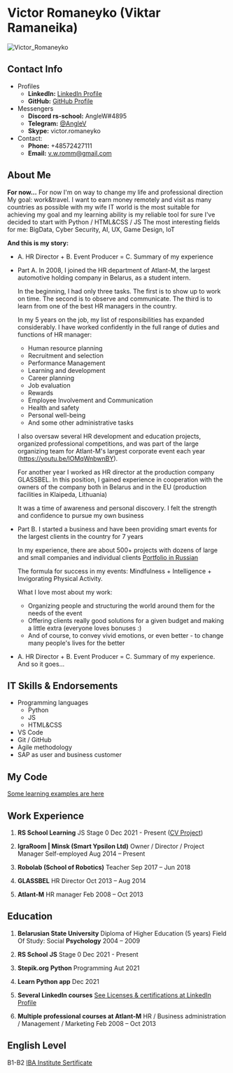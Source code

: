# Victor Romaneyko (Viktar Ramaneika)
![Victor_Romaneyko](https://avatars.githubusercontent.com/u/27384891?v=4 "Victor Romaneyko")


## Contact Info
* Profiles
    + **LinkedIn:** [LinkedIn Profile](linkedin.com/in/111170287 "LinkedIn Profile")
    + **GitHub:** [GitHub Profile](https://github.com/AngleW "GitHub Profile")
* Messengers
    + **Discord rs-school:** AngleW#4895
    + **Telegram:** [@AngleV](https://t.me/AngleV "@AngleV")
    + **Skype:** victor.romaneyko
* Contact:
    + **Phone:** +48572427111
    + **Email:** v.w.romm@gmail.com


## About Me
**For now...**
For now I'm on way to change my life and professional direction
My goal: work&travel. I want to earn money remotely and visit as many countries as possible with my wife
IT world is the most suitable for achieving my goal and my learning ability is my reliable tool for sure
I've decided to start with Python / HTML&CSS / JS
The most interesting fields for me: BigData, Cyber Security, AI, UX, Game Design, IoT

**And this is my story:**
* A. HR Director + B. Event Producer = C. Summary of my experience
+ Part A.
    In 2008, I joined the HR department of Atlant-M, the largest automotive holding company in Belarus, as a student intern.

    In the beginning, I had only three tasks. The first is to show up to work on time. The second is to observe and communicate. The third is to learn from one of the best HR managers in the country.

    In my 5 years on the job, my list of responsibilities has expanded considerably. I have worked confidently in the full range of duties and functions of HR manager:
    - Human resource planning
    - Recruitment and selection
    - Performance Management
    - Learning and development
    - Career planning
    - Job evaluation
    - Rewards
    - Employee Involvement and Communication
    - Health and safety
    - Personal well-being
    - And some other administrative tasks

    I also oversaw several HR development and education projects, organized professional competitions, and was part of the large organizing team for Atlant-M's largest corporate event each year (https://youtu.be/lOMqWnbwnBY).

    For another year I worked as HR director at the production company GLASSBEL. In this position, I gained experience in cooperation with the owners of the company both in Belarus and in the EU (production facilities in Klaipeda, Lithuania)

    It was a time of awareness and personal discovery.
    I felt the strength and confidence to pursue my own business 

+ Part B.
    I started a business and have been providing smart events for the largest clients in the country for 7 years

    In my experience, there are about 500+ projects with dozens of large and small companies and individual clients [Portfolio in Russian](https://igraroom.by/otzyvy "Portfolio in Russian") 

    The formula for success in my events: Mindfulness + Intelligence + Invigorating Physical Activity.

    What I love most about my work:
    - Organizing people and structuring the world around them for the needs of the event
    - Offering clients really good solutions for a given budget and making a little extra (everyone loves bonuses :)
    - And of course, to convey vivid emotions, or even better - to change many people's lives for the better

* A. HR Director + B. Event Producer = C. Summary of my experience. And so it goes...


## IT Skills & Endorsements
* Programming languages
    + Python
    + JS
    + HTML&CSS
* VS Code
* Git / GitHub
* Agile methodology
* SAP as user and business customer


## My Code
[Some learning examples are here](https://github.com/AngleW/Code-examples-for-RS-School-CV.git "Some learning examples are here")


## Work Experience

1. **RS School Learning**
JS Stage 0
Dec 2021 - Present
([CV Project](https://github.com/AngleW/rsschool-cv "CV Project"))

2. **IgraRoom | Minsk (Smart Ypsilon Ltd)**
Owner / Director / Project Manager
Self-employed
Aug 2014 – Present

3. **Robolab (School of Robotics)**
Teacher
Sep 2017 – Jun 2018

4. **GLASSBEL**
HR Director
Oct 2013 – Aug 2014

5. **Atlant-M**
HR manager
Feb 2008 – Oct 2013


## Education

1. **Belarusian State University**
Diploma of Higher Education (5 years)
Field Of Study: Social **Psychology**
2004 – 2009

2. **RS School**
**JS** Stage 0
Dec 2021 - Present

3. **Stepik.org**
**Python** Programming
Aut 2021

4. **Learn Python app**
Dec 2021

5. **Several LinkedIn courses**
[See Licenses & certifications at LinkedIn Profile](linkedin.com/in/111170287 "ISee Licenses & certifications at LinkedIn Profile")

6. **Multiple professional courses at Atlant-M**
HR / Business administration / Management / Marketing
Feb 2008 – Oct 2013


## English Level
B1-B2
[IBA Institute Sertificate](https://drive.google.com/file/d/1Py0IYtlmNENBRMb-Crd46eFJyrmCuIA0/view?usp=sharing "IBA Institute Sertificate")